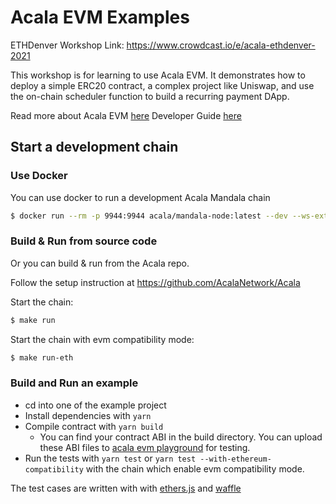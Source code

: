 # Acala EVM Examples

ETHDenver Workshop Link: https://www.crowdcast.io/e/acala-ethdenver-2021

This workshop is for learning to use Acala EVM. It demonstrates how to deploy a simple ERC20 contract, a complex project like Uniswap, and use the on-chain scheduler function to build a recurring payment DApp.

Read more about Acala EVM [here](https://wiki.acala.network/learn/basics/acala-evm)
Developer Guide [here](https://wiki.acala.network/build/development-guide/smart-contracts/get-started-evm)

## Start a development chain

### Use Docker

You can use docker to run a development Acala Mandala chain

```bash
$ docker run --rm -p 9944:9944 acala/mandala-node:latest --dev --ws-external --rpc-methods=unsafe --instant-sealing  -levm=trace
```

### Build & Run from source code

Or you can build & run from the Acala repo.

Follow the setup instruction at https://github.com/AcalaNetwork/Acala

Start the chain:

```bash
$ make run
```

Start the chain with evm compatibility mode:

```bash
$ make run-eth
```

### Build and Run an example

- cd into one of the example project
- Install dependencies with `yarn`
- Compile contract with `yarn build`
  - You can find your contract ABI in the build directory. You can upload these ABI files to [acala evm playground](https://evm.acala.network/#/upload) for testing.
- Run the tests with `yarn test` or `yarn test --with-ethereum-compatibility` with the chain which enable evm compatibility mode.

The test cases are written with with [ethers.js](https://docs.ethers.io/v5/) and [waffle](https://ethereum-waffle.readthedocs.io/en/latest/)
